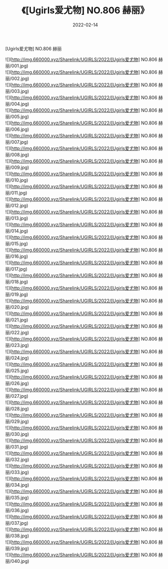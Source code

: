 ﻿---
layout: post
title:  《[Ugirls爱尤物] NO.806 赫丽》
date:   2022-02-14
img: http://img.660000.xyz/Sharelink/UGIRLS/2022/[Ugirls爱尤物] NO.806 赫丽/000.jpg
categories: [美女, 清纯, 唯美]
---

[Ugirls爱尤物] NO.806 赫丽

 ![](http://img.660000.xyz/Sharelink/UGIRLS/2022/[Ugirls爱尤物] NO.806 赫丽/001.jpg) <br>![](http://img.660000.xyz/Sharelink/UGIRLS/2022/[Ugirls爱尤物] NO.806 赫丽/002.jpg) <br>![](http://img.660000.xyz/Sharelink/UGIRLS/2022/[Ugirls爱尤物] NO.806 赫丽/003.jpg) <br>![](http://img.660000.xyz/Sharelink/UGIRLS/2022/[Ugirls爱尤物] NO.806 赫丽/004.jpg) <br>![](http://img.660000.xyz/Sharelink/UGIRLS/2022/[Ugirls爱尤物] NO.806 赫丽/005.jpg) <br>![](http://img.660000.xyz/Sharelink/UGIRLS/2022/[Ugirls爱尤物] NO.806 赫丽/006.jpg) <br>![](http://img.660000.xyz/Sharelink/UGIRLS/2022/[Ugirls爱尤物] NO.806 赫丽/007.jpg) <br>![](http://img.660000.xyz/Sharelink/UGIRLS/2022/[Ugirls爱尤物] NO.806 赫丽/008.jpg) <br>![](http://img.660000.xyz/Sharelink/UGIRLS/2022/[Ugirls爱尤物] NO.806 赫丽/009.jpg) <br>![](http://img.660000.xyz/Sharelink/UGIRLS/2022/[Ugirls爱尤物] NO.806 赫丽/010.jpg) <br>![](http://img.660000.xyz/Sharelink/UGIRLS/2022/[Ugirls爱尤物] NO.806 赫丽/011.jpg) <br>![](http://img.660000.xyz/Sharelink/UGIRLS/2022/[Ugirls爱尤物] NO.806 赫丽/012.jpg) <br>![](http://img.660000.xyz/Sharelink/UGIRLS/2022/[Ugirls爱尤物] NO.806 赫丽/013.jpg) <br>![](http://img.660000.xyz/Sharelink/UGIRLS/2022/[Ugirls爱尤物] NO.806 赫丽/014.jpg) <br>![](http://img.660000.xyz/Sharelink/UGIRLS/2022/[Ugirls爱尤物] NO.806 赫丽/015.jpg) <br>![](http://img.660000.xyz/Sharelink/UGIRLS/2022/[Ugirls爱尤物] NO.806 赫丽/016.jpg) <br>![](http://img.660000.xyz/Sharelink/UGIRLS/2022/[Ugirls爱尤物] NO.806 赫丽/017.jpg) <br>![](http://img.660000.xyz/Sharelink/UGIRLS/2022/[Ugirls爱尤物] NO.806 赫丽/018.jpg) <br>![](http://img.660000.xyz/Sharelink/UGIRLS/2022/[Ugirls爱尤物] NO.806 赫丽/019.jpg) <br>![](http://img.660000.xyz/Sharelink/UGIRLS/2022/[Ugirls爱尤物] NO.806 赫丽/020.jpg) <br>![](http://img.660000.xyz/Sharelink/UGIRLS/2022/[Ugirls爱尤物] NO.806 赫丽/021.jpg) <br>![](http://img.660000.xyz/Sharelink/UGIRLS/2022/[Ugirls爱尤物] NO.806 赫丽/022.jpg) <br>![](http://img.660000.xyz/Sharelink/UGIRLS/2022/[Ugirls爱尤物] NO.806 赫丽/023.jpg) <br>![](http://img.660000.xyz/Sharelink/UGIRLS/2022/[Ugirls爱尤物] NO.806 赫丽/024.jpg) <br>![](http://img.660000.xyz/Sharelink/UGIRLS/2022/[Ugirls爱尤物] NO.806 赫丽/025.jpg) <br>![](http://img.660000.xyz/Sharelink/UGIRLS/2022/[Ugirls爱尤物] NO.806 赫丽/026.jpg) <br>![](http://img.660000.xyz/Sharelink/UGIRLS/2022/[Ugirls爱尤物] NO.806 赫丽/027.jpg) <br>![](http://img.660000.xyz/Sharelink/UGIRLS/2022/[Ugirls爱尤物] NO.806 赫丽/028.jpg) <br>![](http://img.660000.xyz/Sharelink/UGIRLS/2022/[Ugirls爱尤物] NO.806 赫丽/029.jpg) <br>![](http://img.660000.xyz/Sharelink/UGIRLS/2022/[Ugirls爱尤物] NO.806 赫丽/030.jpg) <br>![](http://img.660000.xyz/Sharelink/UGIRLS/2022/[Ugirls爱尤物] NO.806 赫丽/031.jpg) <br>![](http://img.660000.xyz/Sharelink/UGIRLS/2022/[Ugirls爱尤物] NO.806 赫丽/032.jpg) <br>![](http://img.660000.xyz/Sharelink/UGIRLS/2022/[Ugirls爱尤物] NO.806 赫丽/033.jpg) <br>![](http://img.660000.xyz/Sharelink/UGIRLS/2022/[Ugirls爱尤物] NO.806 赫丽/034.jpg) <br>![](http://img.660000.xyz/Sharelink/UGIRLS/2022/[Ugirls爱尤物] NO.806 赫丽/035.jpg) <br>![](http://img.660000.xyz/Sharelink/UGIRLS/2022/[Ugirls爱尤物] NO.806 赫丽/036.jpg) <br>![](http://img.660000.xyz/Sharelink/UGIRLS/2022/[Ugirls爱尤物] NO.806 赫丽/037.jpg) <br>![](http://img.660000.xyz/Sharelink/UGIRLS/2022/[Ugirls爱尤物] NO.806 赫丽/038.jpg) <br>![](http://img.660000.xyz/Sharelink/UGIRLS/2022/[Ugirls爱尤物] NO.806 赫丽/039.jpg) <br>![](http://img.660000.xyz/Sharelink/UGIRLS/2022/[Ugirls爱尤物] NO.806 赫丽/040.jpg) <br>